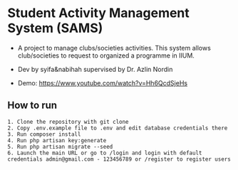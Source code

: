 # Student Activity Management System (SAMS)

- A project to manage clubs/societies activities. This system allows club/societies to request to organized a programme in IIUM. 

- Dev by syifa&nabihah supervised by Dr. Azlin Nordin 

- Demo: https://www.youtube.com/watch?v=Hh6QcdSjeHs

## How to run

    1. Clone the repository with git clone
    2. Copy .env.example file to .env and edit database credentials there
    3. Run composer install
    4. Run php artisan key:generate
    5. Run php artisan migrate --seed 
    6. Launch the main URL or go to /login and login with default credentials admin@gmail.com - 123456789 or /register to register users


